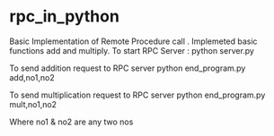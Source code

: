 rpc_in_python
=============

Basic Implementation of Remote Procedure call . Implemeted basic functions add and multiply.
To start RPC Server :
   python server.py

To send addition request to RPC server
   python end_program.py add,no1,no2

To send multiplication request to RPC server
   python end_program.py mult,no1,no2

Where no1 & no2 are any two nos

